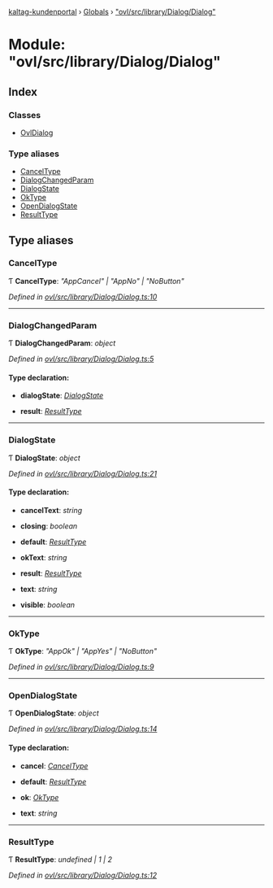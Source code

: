 [kaltag-kundenportal](../README.md) › [Globals](../globals.md) › ["ovl/src/library/Dialog/Dialog"](_ovl_src_library_dialog_dialog_.md)

# Module: "ovl/src/library/Dialog/Dialog"

## Index

### Classes

* [OvlDialog](../classes/_ovl_src_library_dialog_dialog_.ovldialog.md)

### Type aliases

* [CancelType](_ovl_src_library_dialog_dialog_.md#canceltype)
* [DialogChangedParam](_ovl_src_library_dialog_dialog_.md#dialogchangedparam)
* [DialogState](_ovl_src_library_dialog_dialog_.md#dialogstate)
* [OkType](_ovl_src_library_dialog_dialog_.md#oktype)
* [OpenDialogState](_ovl_src_library_dialog_dialog_.md#opendialogstate)
* [ResultType](_ovl_src_library_dialog_dialog_.md#resulttype)

## Type aliases

###  CancelType

Ƭ **CancelType**: *"AppCancel" | "AppNo" | "NoButton"*

*Defined in [ovl/src/library/Dialog/Dialog.ts:10](https://github.com/fopsdev/ovl/blob/f9b6194/ovl/src/library/Dialog/Dialog.ts#L10)*

___

###  DialogChangedParam

Ƭ **DialogChangedParam**: *object*

*Defined in [ovl/src/library/Dialog/Dialog.ts:5](https://github.com/fopsdev/ovl/blob/f9b6194/ovl/src/library/Dialog/Dialog.ts#L5)*

#### Type declaration:

* **dialogState**: *[DialogState](_ovl_src_library_dialog_dialog_.md#dialogstate)*

* **result**: *[ResultType](_ovl_src_library_dialog_dialog_.md#resulttype)*

___

###  DialogState

Ƭ **DialogState**: *object*

*Defined in [ovl/src/library/Dialog/Dialog.ts:21](https://github.com/fopsdev/ovl/blob/f9b6194/ovl/src/library/Dialog/Dialog.ts#L21)*

#### Type declaration:

* **cancelText**: *string*

* **closing**: *boolean*

* **default**: *[ResultType](_ovl_src_library_dialog_dialog_.md#resulttype)*

* **okText**: *string*

* **result**: *[ResultType](_ovl_src_library_dialog_dialog_.md#resulttype)*

* **text**: *string*

* **visible**: *boolean*

___

###  OkType

Ƭ **OkType**: *"AppOk" | "AppYes" | "NoButton"*

*Defined in [ovl/src/library/Dialog/Dialog.ts:9](https://github.com/fopsdev/ovl/blob/f9b6194/ovl/src/library/Dialog/Dialog.ts#L9)*

___

###  OpenDialogState

Ƭ **OpenDialogState**: *object*

*Defined in [ovl/src/library/Dialog/Dialog.ts:14](https://github.com/fopsdev/ovl/blob/f9b6194/ovl/src/library/Dialog/Dialog.ts#L14)*

#### Type declaration:

* **cancel**: *[CancelType](_ovl_src_library_dialog_dialog_.md#canceltype)*

* **default**: *[ResultType](_ovl_src_library_dialog_dialog_.md#resulttype)*

* **ok**: *[OkType](_ovl_src_library_dialog_dialog_.md#oktype)*

* **text**: *string*

___

###  ResultType

Ƭ **ResultType**: *undefined | 1 | 2*

*Defined in [ovl/src/library/Dialog/Dialog.ts:12](https://github.com/fopsdev/ovl/blob/f9b6194/ovl/src/library/Dialog/Dialog.ts#L12)*
